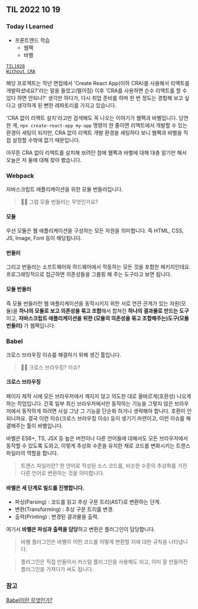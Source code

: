 ## TIL 2022 10 19

### Today I Learned

- 프론트엔드 학습
  - 웹팩
  - 바벨

<code>[TIL1020 Without CRA](https://github.com/BaikSeungJeon/TIL/blob/main/2022/10/TIL1020%20Without%20CRA.md)</code>

해당 프로젝트는 작년 면접에서 'Create React App(이하 CRA)를 사용해서 리액트를 개발하셨네요?'라는 말을 들었고(떨어짐) 이후 'CRA를 사용하면 순수 리액트를 할 수 있다 하면 안되나?' 생각만 하다가, 다시 취업 준비를 하며 한 번 정도는 경험해 보고 싶다고 생각하게 된 뻔한 레파토리를 가지고 있습니다.

'CRA 없이 리액트 설치'라고만 검색해도 꼭 나오는 이야기가 웹팩과 바벨입니다. 당연한 게, <code>npx create-react-app my-app</code> 명령어 한 줄이면 리액트에서 개발할 수 있는 환경이 세팅이 되지만, CRA 없이 리액트 개발 환경을 세팅하다 보니 웹팩과 바벨을 직접 설정할 수밖에 없기 때문입니다.

아무튼 CRA 없이 리액트를 설치해 보려던 참에 웹팩과 바벨에 대해 대충 알기만 해서 오늘은 저 둘에 대해 찾아 봤습니다.
	
### Webpack

자바스크립트 애플리케이션을 위한 모듈 번들러입니다.

> 🙋‍♂️ 그럼 모듈 번들러는 무엇인가요?

#### 모듈

우선 모듈은 웹 애플리케이션을 구성하는 모든 자원을 의미합니다. 즉 HTML, CSS, JS, Image, Font 등이 해당됩니다.

#### 번들러

그리고 번들러는 소프트웨어와 하드웨어에서 작동하는 모든 것을 포함한 패키지인데요. 프로그래밍적으로 접근하면 의존성들을 그룹핑 해 주는 도구라고 보면 됩니다.

#### 모듈 번들러

즉 모듈 번들러란 웹 애플리케이션을 동작시키지 위한 서로 연관 관계가 있는 자원(모듈)을 **하나의 모듈로 보고 의존성을 묶고 조합**해서 합쳐진 **하나의 결과물로 만드는 도구**이고, **자바스크립트 애플리케이션을 위한 (모듈의 의존성을 묶고 조합해주는)도구(모듈 번들러)** 가 웹팩입니다.

### Babel

크로스 브라우징 이슈를 해결하기 위해 생긴 툴입니다.

> 🙋‍♂️ 크로스 브라우징? 이슈?

#### 크로스 브라우징

페이지 제작 시에 모든 브라우저에서 깨지지 않고 의도한 대로 올바르게(호환성) 나오게 하는 작업입니다. 간혹 일부 최신 브라우저에서만 동작하는 기능을 그렇지 않은 브라우저에서 동작하게 하려면 사실 그냥 그 기능을 단순화 하거나 생략해야 합니다. 호환이 안 되니까요. 결국 이런 이슈(크로스 브라우징 이슈) 등이 생기기 마련이고, 이런 이슈를 해결해주는 툴이 바벨입니다.

바벨은 ES6+, TS, JSX 등 높은 버전이나 다른 언어들에 대해서도 모든 브라우저에서 동작할 수 있도록 도와고, 이렇게 추상화 수준을 유지한 채로 코드를 변화시키는 트랜스 파일러의 역할을 합니다.

> 트랜스 파일러란? 한 언어로 작성된 소스 코드를, 비슷한 수준의 추상화를 가진 다른 언어로 변환하는 것을 의미합니다.

#### 바벨은 세 단계로 빌드를 진행합니다.

- 파싱(Parsing) :  코드를 읽고 추상 구문 트리(AST)로 변환하는 단계.
- 변환(Transforming) : 추상 구문 트리를 변경.
- 출력(Printing) : 변경된 결과물을 출력.

여기서 **바벨은 파싱과 출력을 담당**하고 변환은 플러그인이 담당합니다.

> 바벨 플러그인은 바벨이 어떤 코드를 어떻게 변환할 지에 대한 규칙을 나타냅니다.

> 플러그인은 직접 만들어서 커스텀 플러그인을 사용해도 되고, 이미 잘 만들어진 플러그인을 가져다가 써도 됩니다.

### 참고
[Babel이란 무엇인가?](https://devowen.com/293)
